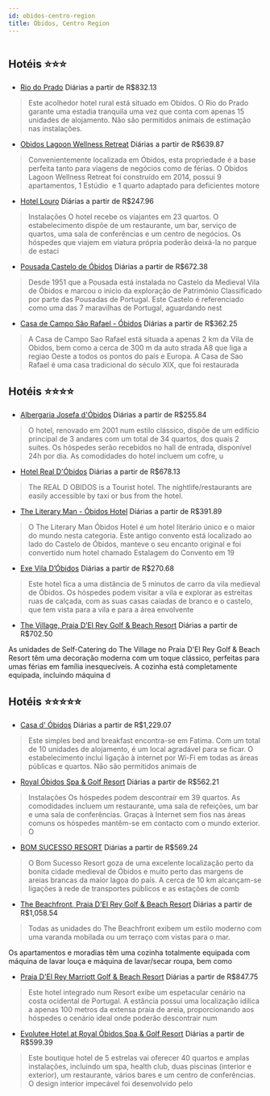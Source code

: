 ```yaml
---
id: obidos-centro-region
title: Óbidos, Centro Region
---
```


<center><img src="http://photos.hotelbeds.com/giata/36/365048/365048a_hb_a_001.jpg" alt="" /></center>


## Hotéis ⭐️⭐️⭐️

-    [Rio do Prado](https://www.hurb.com/aud/https://www.hurb.com/hoteis/obidos/rio-do-prado-JNP-JP249361?cmp=18055) Diárias a partir de R$832.13
   > Este acolhedor hotel rural está situado em Obidos. O Rio do Prado garante uma estadia tranquila uma vez que conta com apenas 15 unidades de alojamento. Não são permitidos animais de estimação nas instalações. 
-    [Obidos Lagoon Wellness Retreat](https://www.hurb.com/aud/https://www.hurb.com/hoteis/obidos/obidos-lagoon-wellness-retreat-JNP-JP119605?cmp=18055) Diárias a partir de R$639.87
   > Convenientemente localizada em Óbidos, esta propriedade é a base perfeita tanto para viagens de negócios como de férias. O Obidos Lagoon Wellness Retreat foi construído em 2014, possui 9 apartamentos, 1 Estúdio  e 1 quarto adaptado para deficientes motore
-    [Hotel Louro](https://www.hurb.com/aud/https://www.hurb.com/hoteis/obidos/hotel-louro-JNP-JP012362?cmp=18055) Diárias a partir de R$247.96
   > Instalações
O hotel recebe os viajantes em 23 quartos. O estabelecimento dispõe de um restaurante, um bar, serviço de quartos, uma sala de conferências e um centro de negócios. Os hóspedes que viajem em viatura própria poderão deixá-la no parque de estaci
-    [Pousada Castelo de Óbidos](https://www.hurb.com/aud/https://www.hurb.com/hoteis/obidos/pousada-castelo-de-obidos-JNP-JP122557?cmp=18055) Diárias a partir de R$672.38
   > Desde 1951 que a Pousada está instalada no Castelo da Medieval Vila de Óbidos e marcou o inicio da exploração de Património Classificado por parte das Pousadas de Portugal. Este Castelo é referenciado como uma das 7 maravilhas de Portugal, aguardando nest
-    [Casa de Campo São Rafael - Óbidos](https://www.hurb.com/aud/https://www.hurb.com/hoteis/obidos/casa-de-campo-sao-rafael-obidos-JNP-JP070579?cmp=18055) Diárias a partir de R$362.25
   > A Casa de Campo Sao Rafael está situada a apenas 2 km da Vila de Obidos, bem como a cerca de 300 m da auto strada A8 que liga a regiao Oeste a todos os pontos do país e Europa. 
A Casa de Sao Rafael é uma casa tradicional do século XIX, que foi restaurada

## Hotéis ⭐️⭐️⭐️⭐️

-    [Albergaria Josefa d'Óbidos](https://www.hurb.com/aud/https://www.hurb.com/hoteis/obidos/albergaria-josefa-d-obidos-JNP-JP156871?cmp=18055) Diárias a partir de R$255.84
   > O hotel, renovado em 2001 num estilo clássico, dispõe de um edifício principal de 3 andares com um total de 34 quartos, dos quais 2 suites. Os hóspedes serão recebidos no hall de entrada, disponível 24h por dia. As comodidades do hotel incluem um cofre, u
-    [Hotel Real D'Óbidos](https://www.hurb.com/aud/https://www.hurb.com/hoteis/obidos/hotel-real-d-obidos-JNP-JP012444?cmp=18055) Diárias a partir de R$678.13
   > The REAL D OBIDOS is a Tourist hotel. The nightlife/restaurants are easily accessible by taxi or bus from the hotel.
-    [The Literary Man - Óbidos Hotel](https://www.hurb.com/aud/https://www.hurb.com/hoteis/obidos/the-literary-man-obidos-hotel-JNP-JP590667?cmp=18055) Diárias a partir de R$391.89
   > O The Literary Man Óbidos Hotel é um hotel literário único e o maior do mundo nesta categoria. Este antigo convento está localizado ao lado do Castelo de Óbidos, manteve o seu encanto original e foi convertido num hotel chamado Estalagem do Convento em 19
-    [Exe Vila D’Óbidos](https://www.hurb.com/aud/https://www.hurb.com/hoteis/obidos/exe-vila-dobidos-JNP-JP783388?cmp=18055) Diárias a partir de R$270.68
   > Este hotel fica a uma distância de 5 minutos de carro da vila medieval de Óbidos. Os hóspedes podem visitar a vila e explorar as estreitas ruas de calçada, com as suas casas caiadas de branco e o castelo, que tem vista para a vila e para a área envolvente
-    [The Village, Praia D’El Rey Golf & Beach Resort](https://www.hurb.com/aud/https://www.hurb.com/hoteis/obidos/the-village-praia-del-rey-golf-beach-resort-JNP-JP481307?cmp=18055) Diárias a partir de R$702.50
   > 



As unidades de Self-Catering do The Village no Praia D&apos;El Rey Golf &amp; Beach Resort têm uma decoração moderna com um toque clássico, perfeitas para umas férias em família inesquecíveis. A cozinha está completamente equipada, incluindo máquina d

## Hotéis ⭐️⭐️⭐️⭐️⭐️

-    [Casa d' Óbidos](https://www.hurb.com/aud/https://www.hurb.com/hoteis/obidos/casa-d-obidos-JNP-JP798361?cmp=18055) Diárias a partir de R$1,229.07
   > Este simples bed and breakfast encontra-se em Fatima. Com um total de 10 unidades de alojamento, é um local agradável para se ficar. O estabelecimento inclui ligação à internet por Wi-Fi em todas as áreas públicas e quartos. Não são permitidos animais de 
-    [Royal Óbidos Spa & Golf Resort](https://www.hurb.com/aud/https://www.hurb.com/hoteis/obidos/royal-obidos-spa-golf-resort-JNP-JP02130L?cmp=18055) Diárias a partir de R$562.21
   > Instalações
Os hóspedes podem descontraír em 39 quartos. As comodidades incluem um restaurante, uma sala de refeições, um bar e uma sala de conferências. Graças à Internet sem fios nas áreas comuns os hóspedes mantêm-se em contacto com o mundo exterior. O
-    [BOM SUCESSO RESORT](https://www.hurb.com/aud/https://www.hurb.com/hoteis/obidos/bom-sucesso-resort-JNP-JP062466?cmp=18055) Diárias a partir de R$569.24
   > O Bom Sucesso Resort goza de uma excelente localização perto da bonita cidade medieval de Óbidos e muito perto das margens de areias brancas da maior lagoa do país. A cerca de 10 km alcançam-se ligações à rede de transportes públicos e as estações de comb
-    [The Beachfront, Praia D'El Rey Golf & Beach Resort](https://www.hurb.com/aud/https://www.hurb.com/hoteis/obidos/the-beachfront-praia-d-el-rey-golf-beach-resort-JNP-JP716745?cmp=18055) Diárias a partir de R$1,058.54
   > Todas as unidades do The Beachfront exibem um estilo moderno com uma varanda mobilada ou um terraço com vistas para o mar. 

Os apartamentos e moradias têm uma cozinha totalmente equipada com máquina de lavar louça e máquina de lavar/secar roupa, bem como
-    [Praia D'El Rey Marriott Golf & Beach Resort](https://www.hurb.com/aud/https://www.hurb.com/hoteis/obidos/praia-d-el-rey-marriott-golf-beach-resort-JNP-JP053992?cmp=18055) Diárias a partir de R$847.75
   > Este hotel integrado num Resort exibe um espetacular cenário na costa ocidental de Portugal. A estância possui uma localização idílica a apenas 100 metros da extensa praia de areia, proporcionando aos hóspedes o cenário ideal onde poderão descontrair num 
-    [Evolutee Hotel at Royal Óbidos Spa & Golf Resort](https://www.hurb.com/aud/https://www.hurb.com/hoteis/obidos/evolutee-hotel-at-royal-obidos-spa-golf-resort-JNP-JP01766W?cmp=18055) Diárias a partir de R$599.39
   > Este boutique hotel de 5 estrelas vai oferecer 40 quartos e amplas instalações, incluindo um spa, health club, duas piscinas (interior e exterior), um restaurante, vários bares e um centro de conferências. O design interior impecável foi desenvolvido pelo
